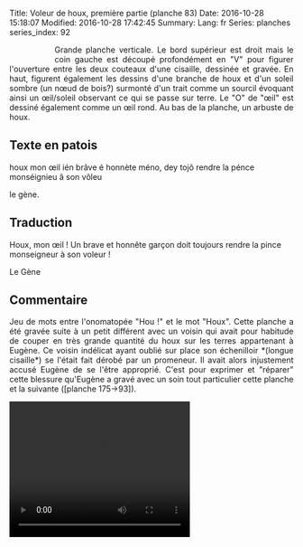 Title: Voleur de houx, première partie  (planche  83)
Date: 2016-10-28 15:18:07
Modified: 2016-10-28 17:42:45
Summary: 
Lang: fr
Series: planches
series_index: 92


<figure class="image-block" style="float: left;">
  <img alt="" src="{static}/images/planche_83-2.png">
  <figcaption style="max-width: 193px"></figcaption>
</figure>
<p style="text-align:justify;">Grande planche verticale. Le bord supérieur est droit mais le coin gauche est découpé profondément en "V" pour figurer l'ouverture entre les deux couteaux d'une cisaille, dessinée et gravée. En haut, figurent également les dessins d'une branche de houx et d'un soleil sombre (un nœud de bois?) surmonté d'un trait comme un sourcil évoquant ainsi un œil/soleil observant ce qui se passe sur terre. Le "O" de "œil" est dessiné également comme un œil rond. Au bas de la planche, un arbuste de houx.</p>

## Texte en patois
houx mon œil ién brâve é honnète méno, dey tojô rendre la pénce  monséignieu â son vôleu

le gène.


## Traduction
Houx, mon œil ! Un brave et honnête garçon doit toujours rendre la pince monseigneur à son voleur !

Le Gène

## Commentaire
<p style="text-align:justify;">Jeu de mots entre l'onomatopée "Hou !" et le mot "Houx".
Cette planche a été gravée suite à un petit différent avec un voisin qui avait pour habitude de couper en très grande quantité du houx sur les terres appartenant à Eugène. Ce voisin indélicat ayant oublié sur place son échenilloir *(longue cisaille*)  se l'était fait dérobé par un promeneur. Il avait alors injustement accusé Eugène de se l'être approprié. C'est pour exprimer et "réparer" cette blessure qu'Eugène a gravé avec un soin tout particulier cette planche et la suivante ([planche 175->93]).  </p>



<video width="320" height="240" controls>
  <source src="https://d1njpgd0ygatdn.cloudfront.net/video_83.mp4" type="video/mp4">
</video>
